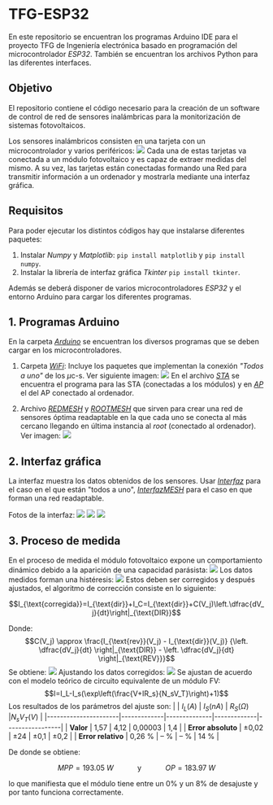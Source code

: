 # TFG-ESP32
En este repositorio se encuentran los programas Arduino IDE para el proyecto TFG de Ingeniería electrónica basado en programación del microcontrolador *ESP32*. También se encuentran los archivos Python para las diferentes interfaces.

## Objetivo
El repositorio contiene el código necesario para la creación de un software de control de red de sensores inalámbricas para la monitorización de sistemas fotovoltaicos.

Los sensores inalámbricos consisten en una tarjeta con un microcontrolador y varios periféricos:
![](./Fotos/fotoplaca.jpeg.png)
Cada una de estas tarjetas va conectada a un módulo fotovoltaico y es capaz de extraer medidas del mismo. A su vez, las tarjetas están conectadas formando una Red para transmitir información a un ordenador y mostrarla mediante una interfaz gráfica.
## Requisitos
Para poder ejecutar los distintos códigos hay que instalarse diferentes paquetes:
1. Instalar *Numpy* y *Matplotlib*: `pip install matplotlib` y `pip install numpy`.
1. Instalar la librería de interfaz gráfica *Tkinter* `pip install tkinter`.

Además se deberá disponer de varios microcontroladores *ESP32* y el entorno Arduino para cargar los diferentes programas.

## 1. Programas Arduino
En la carpeta  *[Arduino](./Arduino/)* se encuentran los diversos programas que se deben cargar en los microcontroladores.
1. Carpeta *[WiFi](./Arduino/WIFI/)*: Incluye los paquetes que implementan la conexión *"Todos a uno"* de los $\mu$c-s. Ver siguiente imagen:
![](./Fotos/Red.png)
En el archivo *[STA](./Arduino/wifi2/STAserver/STAserver.ino)* se encuentra el programa para las STA (conectadas a los módulos) y en *[AP](./Arduino/wifi2/APserver/APserver.ino)* el del AP conectado al ordenador.

2. Archivo *[REDMESH](./Arduino/REDMESH/REDMESH.ino)* y *[ROOTMESH](./Arduino/ROOTMESH/ROOTMESH.ino)* que sirven para crear una red de sensores óptima readaptable en la que cada uno se conecta al más cercano llegando en última instancia al *root* (conectado al ordenador). Ver imagen:
![](./Fotos/RedMESH.png)

## 2. Interfaz gráfica
La interfaz muestra los datos obtenidos de los sensores. Usar *[Interfaz](./Interfaz/Interfaz1.py)* para el caso en el que están "todos a uno", *[InterfazMESH](./Interfaz/InterfazMESH.py)* para el caso en que forman una red readaptable.

Fotos de la interfaz:
![](./Fotos/Parquesolar.png)
![](./Fotos/parqueajuste.png)
![](./Fotos/parquemontecarlo.png)

## 3. Proceso de medida
En el proceso de medida el módulo fotovoltaico expone un comportamiento dinámico debido a la aparición de una capacidad parásista:
![](./Fotos/CircuitoC.png)
Los datos medidos forman una histéresis:
![](./Fotos/histeresis.gif)
Estos deben ser corregidos y después ajustados, el algoritmo de corrección consiste en lo siguiente:

$$I_{\text{corregida}}=I_{\text{dir}}+I_C=I_{\text{dir}}+C(V_j)\left.\dfrac{dV_j}{dt}\right|_{\text{DIR}}$$

Donde:
$$C(V_j) \approx \frac{I_{\text{rev}}(V_j) - I_{\text{dir}}(V_j)}
{\left. \dfrac{dV_j}{dt} \right|_{\text{DIR}} - \left. \dfrac{dV_j}{dt} \right|_{\text{REV}}}$$
Se obtiene:
![](./Fotos/Correccion.png)
Ajustando los datos corregidos:
![](./Fotos/ajuste.png)
Se ajustan de acuerdo con el modelo teórico de circuito equivalente de un módulo FV:
$$I=I_L-I_s(\exp\left(\frac{V+IR_s}{N_sV_T}\right)+1)$$
Los resultados de los parámetros del ajuste son:
|                      | $I_L (A)$ | $I_S (nA)$ | $R_S(Ω)$ |$N_s V_T (V)$ |
|----------------------|-------------|--------------|-------------|-----------------|
| **Valor**            | 1,57        | 4,12         | 0,00003     | 1,4             |
| **Error absoluto**   | ±0,02       | ±24          | ±0,1        | ±0,2            |
| **Error relativo**   | 0,26 %      | – %          | – %         | 14 %            |

De donde se obtiene:

$$MPP=193.05\hspace{3pt}W  \hspace{3em}\text{y}\hspace{3em} OP=183.97 \hspace{3pt}W$$

lo que manifiesta que el módulo tiene entre un $0\%$ y un $8\%$ de desajuste y por tanto funciona correctamente.
